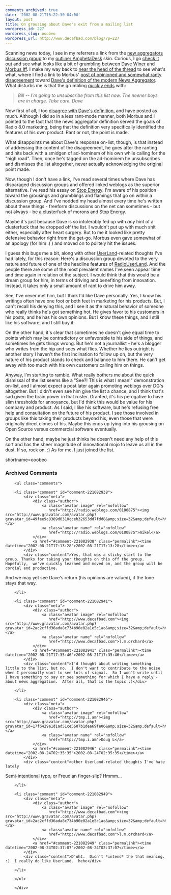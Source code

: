 ```yaml
---
comments_archived: true
date: '2002-08-21T16:22:30-04:00'
layout: post
title: On grousing about Dave's exit from a mailing list
wordpress_id: 227
wordpress_slug: ooobeo
wordpress_url: http://www.decafbad.com/blog/?p=227
---
```

<p>Scanning news today, I see in my referrers a link from the <a href="http://groups.yahoo.com/group/aggregators/">new aggregators discussion group</a> to my <a href="http://www.decafbad.com/news_archives/000228.phtml">outliner <a href="http://www.decafbad.com/twiki/bin/view/Main/AmphetaDesk">AmphetaDesk</a> skin</a>.  Curious, I go <a href="http://groups.yahoo.com/group/aggregators/message/44?threaded=1">check it out</a> and see what looks like a bit of grumbling between <a href="http://www.scripting.com">Dave Winer</a> and <a href="http://www.disobey.com">Morbus Iff</a>.  I make my way back to <a href="http://groups.yahoo.com/group/aggregators/message/42">near the head of the thread</a> to see what's what, where I find a link to Morbus' <a href="http://www.disobey.com/dnn/2002/06/index.shtml#001333">post of opinioned and somewhat ranty disagreement</a> toward <a href="http://radio.userland.com/whatIsANewsAggregator">Dave's definition of the modern News Aggregator</a>.  What disturbs me is that the grumbling <a href="http://groups.yahoo.com/group/aggregators/message/48">quickly ends</a> with:<blockquote><i>Bill -- I'm going to unsubscribe from this list now. The neener boys are in charge. Take care. Dave</i></blockquote>Now first of all, I too <a href="http://www.decafbad.com/news_archives/000191.phtml">disagree with Dave's definition</a>, and have posted as much.  Although I did so in a less rant-mode manner, both Morbus and I pointed to the fact that the news aggregator definition served the goals of Radio 8.0 marketing, being that the definition very specifically identified the features of his own product.  Rant or not, the point is made.</p>
<p>What disappoints me about Dave's response on-list, though, is that instead of addressing the content of the disagreement, he goes after the ranting and hits back with a smidgen of ad-hominem of his own while calling for the "high road".  Then, once he's tagged on the ad-hominem he unsubscribes and dismisses the list altogether, never actually acknowledging the original point made.</p>
<p>Now, though I don't have a link, I've read several times where Dave has disparaged discussion groups and offered linked weblogs as the superior alternative.  I've read his essay on <a href="http://www.userland.com/whatIsStopEnergy">Stop Energy</a>.  I'm aware of his position toward the grousings and grumblings and flamings that go on within a discussion group.  And I've nodded my head almost every time he's written about these things - freeform discussions on the net can sometimes - but not always - be a clusterfuck of morons and Stop Energy.</p>
<p>Maybe it's just because Dave is so intolerably fed up with <i>any</i> hint of a clusterfuck that he dropped off the list.  I wouldn't put up with much shit either, especially after heart surgery.  But to me it looked like pretty defensive behavior right from the get-go.  Morbus even gave somewhat of an apology (for him :) ) and moved on to politely hit the issues.</p>
<p>I guess this bugs me a bit, along with other <a href="http://www.decafbad.com/twiki/bin/view/Main/UserLand">UserLand</a>-related thoughts I've had lately, for this reason:  Here's a discussion group devoted to the very nature and future of one of the headline features of <a href="http://www.decafbad.com/twiki/bin/view/Main/RadioUserLand">RadioUserLand</a>.  And the people there are some of the most prevalent names I've seen appear time and time again in relation ot the subject.  I would think that this would be a dream group for him, in terms of driving and benefiting from innovation.  Instead, it takes only a small amount of rant to drive him away.</p>
<p>See, I've never met him, but I think I'd like Dave personally.  Yes, I know his writings often have one foot or both feet in marketing for his products.  But, I can't recall his denying this, and I see it as the natural behavior of someone who really thinks he's got something hot.  He gives favor to his customers in his posts, and he has his own opinions.  But I know these things, and I still like his software, and I still buy it.</p>
<p>On the other hand, it's clear that sometimes he doesn't give equal time to points which may be contradictory or unfavorable to his side of things, and sometimes he gets things wrong.  But he's not a journallist - he's a blogger who writes from the hip and sees what flies.  Whether he lies outright is another story I haven't the first inclination to follow up on, but the very nature of his product stands to check and balance to him there.  He can't get away with too much with his own customers calling him on things.</p>
<p>Anyway, I'm starting to ramble.  What really bothers me about the quick dismissal of the list seems like a "See?! This is what I mean!" demonstration on-list, and I almost expect a post later again promoting weblogs over DG's altogether.  But I didn't even see him give the list a chance, and I think that's sad given the brain power in that roster.  Granted, it's his perogative to have slim thresholds for annoyance, but I'd think this would be value for his company and product.  As I said, I like his software, but he's refusing free help and consultation on the future of his product.  I see those involved in groups like this taking their products beyond his, even those that were originally direct clones of his.  Maybe this ends up tying into his grousing on Open Source versus commercial software eventually.</p>
<p>On the other hand, maybe he just thinks he doesn't need any help of this sort and has the sheer magnitude of innovational mojo to leave us all in the dust.  If so, rock on.  :)  As for me, I just joined the list.</p>
<!--more-->
shortname=ooobeo

<div id="comments" class="comments archived-comments">
            <h3>Archived Comments</h3>
            
        <ul class="comments">
            
        <li class="comment" id="comment-221082938">
            <div class="meta">
                <div class="author">
                    <a class="avatar image" rel="nofollow" 
                       href="http://radio.weblogs.com/0100875"><img src="http://www.gravatar.com/avatar.php?gravatar_id=49fee9c8389d0310cceb32653dd7fdd8&amp;size=32&amp;default=http://mediacdn.disqus.com/1320279820/images/noavatar32.png"/></a>
                    <a class="avatar name" rel="nofollow" 
                       href="http://radio.weblogs.com/0100875">mikel</a>
                </div>
                <a href="#comment-221082938" class="permalink"><time datetime="2002-08-21T17:13:28">2002-08-21T17:13:28</time></a>
            </div>
            <div class="content">Yes, that was a sticky start to the group. Thanks for taking your thoughts on this off the group. Hopefully,  we've quickly learned and moved on, and the group will be cordial and productive. 
And we may yet see Dave's return (his opinions are valued), if the tone stays that way.</div>
            
        </li>
    
        <li class="comment" id="comment-221082941">
            <div class="meta">
                <div class="author">
                    <a class="avatar image" rel="nofollow" 
                       href="http://www.decafbad.com"><img src="http://www.gravatar.com/avatar.php?gravatar_id=2ac2cffd36ada8c734b90e02a1e5c1ac&amp;size=32&amp;default=http://mediacdn.disqus.com/1320279820/images/noavatar32.png"/></a>
                    <a class="avatar name" rel="nofollow" 
                       href="http://www.decafbad.com">l.m.orchard</a>
                </div>
                <a href="#comment-221082941" class="permalink"><time datetime="2002-08-21T17:35:46">2002-08-21T17:35:46</time></a>
            </div>
            <div class="content">I'd thought about writing something little to the list, but no.  I don't want to contribute to the noise when I personally want to see lots of signal.  So I won't write until I have something to say or see something for which I have a reply - about news aggregation.  After all, that is the topic :)</div>
            
        </li>
    
        <li class="comment" id="comment-221082946">
            <div class="meta">
                <div class="author">
                    <a class="avatar image" rel="nofollow" 
                       href="http://tmp.i.am"><img src="http://www.gravatar.com/avatar.php?gravatar_id=17f6429a1d1ad51ce5607b1dea69fe06&amp;size=32&amp;default=http://mediacdn.disqus.com/1320279820/images/noavatar32.png"/></a>
                    <a class="avatar name" rel="nofollow" 
                       href="http://tmp.i.am">Doug L</a>
                </div>
                <a href="#comment-221082946" class="permalink"><time datetime="2002-08-24T02:35:35">2002-08-24T02:35:35</time></a>
            </div>
            <div class="content">other UserLand-related thoughts I've hate lately 

Semi-intentional typo, or Freudian finger-slip?
Hmmm...</div>
            
        </li>
    
        <li class="comment" id="comment-221082949">
            <div class="meta">
                <div class="author">
                    <a class="avatar image" rel="nofollow" 
                       href="http://www.decafbad.com"><img src="http://www.gravatar.com/avatar.php?gravatar_id=2ac2cffd36ada8c734b90e02a1e5c1ac&amp;size=32&amp;default=http://mediacdn.disqus.com/1320279820/images/noavatar32.png"/></a>
                    <a class="avatar name" rel="nofollow" 
                       href="http://www.decafbad.com">l.m.orchard</a>
                </div>
                <a href="#comment-221082949" class="permalink"><time datetime="2002-08-24T02:37:07">2002-08-24T02:37:07</time></a>
            </div>
            <div class="content">D'oht.  Didn't *intend* the that meaning.  :)  I really do like UserLand.  hehe</div>
            
        </li>
    
        </ul>
    
        </div>
    